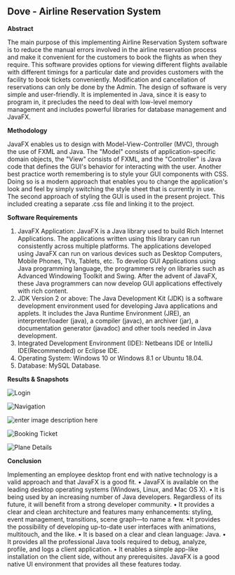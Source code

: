 ## Dove - Airline Reservation System

**Abstract**

The main purpose of this implementing Airline Reservation System software is to reduce the manual errors involved in the airline reservation process and make it convenient for the customers to book the flights as when they require. This software provides options for viewing different flights available with different timings for a particular date and provides customers with the facility to book tickets conveniently. Modification and cancellation of reservations can only be done by the Admin. The design of software is very simple and user-friendly. It is implemented in Java, since it is easy to program in, it precludes the need to deal with low-level memory management and includes powerful libraries for database management and JavaFX.

**Methodology**

JavaFX enables us to design with Model-View-Controller (MVC), through the use of FXML and Java. The "Model" consists of application-specific domain objects, the "View" consists of FXML, and the "Controller" is Java code that defines the GUI's behavior for interacting with the user. Another best practice worth remembering is to style your GUI components with CSS. Doing so is a modern approach that enables you to change the application's look and feel by simply switching the style sheet that is currently in use. The second approach of styling the GUI is used in the present project. This included creating a separate .css file and linking it to the project.

**Software Requirements**

1. JavaFX Application: JavaFX is a Java library used to build Rich Internet Applications. The applications written using this library can run consistently across multiple platforms. The applications developed using JavaFX can run on various devices such as Desktop Computers, Mobile Phones, TVs, Tablets, etc. To develop GUI Applications using Java programming language, the programmers rely on libraries such as Advanced Windowing Toolkit and Swing. After the advent of JavaFX, these Java programmers can now develop GUI applications effectively with rich content. 
2. JDK Version 2 or above: The Java Development Kit (JDK) is a software development environment used for developing Java applications and applets. It includes the Java Runtime Environment (JRE), an interpreter/loader (java), a compiler (javac), an archiver (jar), a documentation generator (javadoc) and other tools needed in Java development. 
3. Integrated Development Environment (IDE): Netbeans IDE or IntelliJ IDE(Recommended) or Eclipse IDE.
 4. Operating System: Windows 10 or Windows 8.1 or Ubuntu 18.04.
 5. Database: MySQL Database. 

**Results & Snapshots**

![Login](https://raw.githubusercontent.com/rajrohit98/Dove/master/ss/1.png?token=AJ5AQLJVJRAV5W5KXNZFZVS63N5MC)

![Navigation](https://raw.githubusercontent.com/rajrohit98/Dove/master/ss/2.PNG?token=AJ5AQLNNWUJEK52QQTQVGKC63N5PQ)

![enter image description here](https://raw.githubusercontent.com/rajrohit98/Dove/master/ss/3.png?token=AJ5AQLMCEKZUXY366YMRGJC63N5VU)

![Booking Ticket](https://raw.githubusercontent.com/rajrohit98/Dove/master/ss/4.PNG?token=AJ5AQLP7SJ3YMCQWSKIGVTC63N4S2)

![Plane Details](https://raw.githubusercontent.com/rajrohit98/Dove/master/ss/5.PNG?token=AJ5AQLLIHVFBYUNAWVPH7XK63N4US)

**Conclusion**

Implementing an employee desktop front end with native technology is a valid approach and that JavaFX is a good fit. • JavaFX is available on the leading desktop operating systems (Windows, Linux, and Mac OS X). • It is being used by an increasing number of Java developers. Regardless of its future, it will benefit from a strong developer community. • It provides a clear and clean architecture and features many enhancements: styling, event management, transitions, scene graph—to name a few. •It provides the possibility of developing up-to-date user interfaces with animations, multitouch, and the like. • It is based on a clear and clean language: Java. • It provides all the professional Java tools required to debug, analyze, profile, and logs a client application. • It enables a simple app-like installation on the client side, without any prerequisites. JavaFX is a good native UI environment that provides all these features today.

